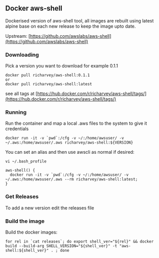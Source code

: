 ## Docker aws-shell

Dockerised version of aws-shell tool, all images are rebuilt using latest alpine base on each new release to keep the image upto date.


Upstream: [https://github.com/awslabs/aws-shell](https://github.com/awslabs/aws-shell)

### Downloading

Pick a version you want to download for example 0.1.1

```
docker pull richarvey/aws-shell:0.1.1
or
docker pull richarvey/aws-shell:latest
```

see all tags at [https://hub.docker.com/r/richarvey/aws-shell/tags/](https://hub.docker.com/r/richarvey/aws-shell/tags/)

### Running

Run the container and map a local .aws files to the system to give it credentials

```
docker run -it -v `pwd`:/cfg -v ~/:/home/awsuser/ -v ~/.aws:/home/awsuser/.aws richarvey/aws-shell:${VERSION}
```

You can set an alias and then use awscli as normal if desired:

```
vi ~/.bash_profile
```

```
aws-shell() {
  docker run -it -v `pwd`:/cfg -v ~/:/home/awsuser/ -v ~/.aws:/home/awsuser/.aws --rm richarvey/aws-shell:latest;
}
```

### Get Releases

To add a new version edit the releases file


### Build the image

Build the docker images:

```
for rel in `cat releases`; do export shell_ver="${rel}" && docker build --build-arg SHELL_VERSION="${shell_ver}" -t "aws-shell:${shell_ver}" . ; done
```

